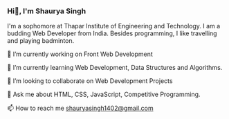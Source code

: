 ###                                                          Hi👋, I'm Shaurya Singh
I'm a sophomore at Thapar Institute of Engineering and Technology. I am a budding Web Developer from India. Besides programming, I like travelling and playing badminton.

🔭 I’m currently working on Front Web Development

🌱 I’m currently learning Web Development, Data Structures and Algorithms.

👯 I’m looking to collaborate on Web Development Projects

💬 Ask me about HTML, CSS, JavaScript, Competitive Programming.

📫 How to reach me shauryasingh1402@gmail.com
